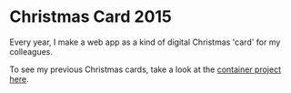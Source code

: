 # Christmas Card 2015

Every year, I make a web app as a kind of digital Christmas 'card' for my colleagues.

To see my previous Christmas cards, take a look at the [container project here](https://github.com/poshaughnessy/Merry-Christmas-From-Peter).
